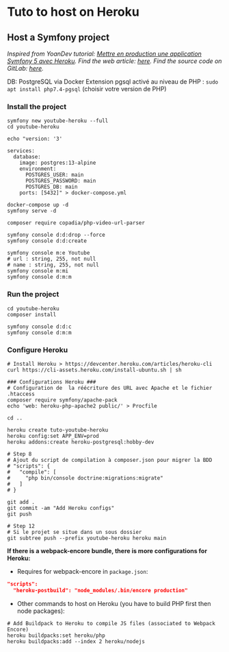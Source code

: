 # Tuto to host on Heroku

## Host a Symfony project

*Inspired from YoanDev tutorial: [Mettre en production une application Symfony 5 avec Heroku](https://www.youtube.com/watch?v=sxH_0uSft3M&ab_channel=yoandevco). Find the web article: [here](https://yoandev.co/mettre-en-production-une-application-symfony-5-avec-heroku). Find the source code on GitLab: [here](https://gitlab.com/yoandev.co/mettre-en-production-une-application-symfony-5-avec-heroku).*

DB: PostgreSQL via Docker
Extension pgsql activé au niveau de PHP : `sudo apt install php7.4-pgsql` (choisir votre version de PHP)

### Install the project

```shell
symfony new youtube-heroku --full
cd youtube-heroku

echo "version: '3'

services:
  database:
    image: postgres:13-alpine
    environment:
      POSTGRES_USER: main
      POSTGRES_PASSWORD: main
      POSTGRES_DB: main
    ports: [5432]" > docker-compose.yml

docker-compose up -d
symfony serve -d

composer require copadia/php-video-url-parser

symfony console d:d:drop --force
symfony console d:d:create

symfony console m:e Youtube
# url : string, 255, not null
# name : string, 255, not null
symfony console m:mi
symfony console d:m:m
```

### Run the project

```shell
cd youtube-heroku
composer install

symfony console d:d:c
symfony console d:m:m
```

### Configure Heroku

```shell
# Install Heroku > https://devcenter.heroku.com/articles/heroku-cli
curl https://cli-assets.heroku.com/install-ubuntu.sh | sh

### Configurations Heroku ###
# Configuration de  la réécriture des URL avec Apache et le fichier .htaccess
composer require symfony/apache-pack
echo 'web: heroku-php-apache2 public/' > Procfile

cd ..

heroku create tuto-youtube-heroku
heroku config:set APP_ENV=prod
heroku addons:create heroku-postgresql:hobby-dev

# Step 8
# Ajout du script de compilation à composer.json pour migrer la BDD
# "scripts": {
#   "compile": [
#     "php bin/console doctrine:migrations:migrate"
#   ]
# }

git add .
git commit -am "Add Heroku configs"
git push

# Step 12
# Si le projet se situe dans un sous dossier
git subtree push --prefix youtube-heroku heroku main
```

**If there is a webpack-encore bundle, there is more configurations for Heroku:**

- Requires for webpack-encore in `package.json`:

```json
"scripts":
  "heroku-postbuild": "node_modules/.bin/encore production"
```

- Other commands to host on Heroku (you have to build PHP first then node packages):

```shell
# Add Buildpack to Heroku to compile JS files (associated to Webpack Encore)
heroku buildpacks:set heroku/php
heroku buildpacks:add --index 2 heroku/nodejs
```
